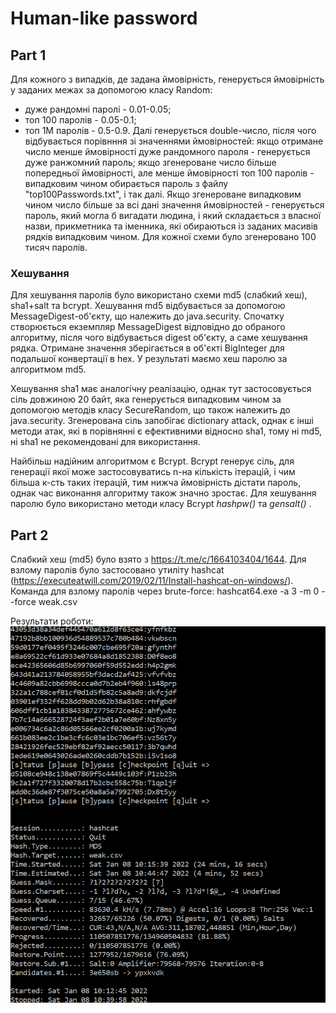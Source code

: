 # Human-like password
## Part 1

Для кожного з випадків, де задана ймовірність, генерується ймовірність у заданих межах за допомогою класу Random: 
- дуже рандомні паролі - 0.01-0.05;
- топ 100 паролів - 0.05-0.1;
- топ 1М паролів - 0.5-0.9.
Далі генерується double-число, після чого відбувається порівнння зі значеннями ймовірностей: якщо отримане число менше 
ймовірності дуже рандомного пароля - генерується дуже ранжомний пароль; якщо згенероване число більше попередньої ймовірності,
але менше ймовірності топ 100 паролів - випадковим чином обирається пароль з файлу "top100Passwords.txt", і так далі.
Якщо згенероване випадковим чином число більше за всі дані значення ймовірностей - генерується пароль, який могла б вигадати
людина, і який складається з власної назви, прикметника та іменника, які обираються із заданих масивів рядків випадковим чином.
Для кожної схеми було згенеровано 100 тисяч паролів.
### Хешування
Для хешування паролів було використано схеми md5 (слабкий хеш), sha1+salt та bcrypt.
Хешування md5 відбувається за допомогою MessageDigest-об'єкту, що належить до java.security.
Спочатку створюється екземпляр MessageDigest відповідно до обраного алгоритму, після чого відбувається digest об'єкту,
а саме хешування рядка. Отримане значення зберігається в об'єкті BigInteger для подальшої конвертації в hex.
У результаті маємо хеш паролю за алгоритмом md5.

Хешування sha1 має аналогічну реалізацію, однак тут застосовується сіль довжиною 20 байт, 
яка генерується випадковим чином за допомогою методів класу SecureRandom, що також належить до java.security.
Згенерована сіль запобігає dictionary attack, однак є інші методи атак, які в порівнянні є ефективними відносно sha1,
тому ні md5, ні sha1 не рекомендовані для використання.

Найбільш надійним алгоритмом є Bcrypt. Bcrypt генерує сіль, для генерації якої може застосовуватись n-на кількість ітерацій,
і чим більша к-сть таких ітерацій, тим нижча ймовірність дістати пароль, однак час виконання алгоритму також значно зростає.
Для хешування паролю було використано методи класу Bcrypt <i>hashpw()</i> та <i>gensalt()</i> .

## Part 2
Слабкий хеш (md5) було взято з https://t.me/c/1664103404/1644.
Для взлому паролів було застосовано утиліту hashcat (https://executeatwill.com/2019/02/11/Install-hashcat-on-windows/).
Команда для взлому паролів через brute-force: hashcat64.exe -a 3 -m 0 --force weak.csv

Результати роботи:
![bruteforce result](https://github.com/unicode368/CryptoLabs/blob/main/src/main/java/lab4/Capture.PNG)


 
 
